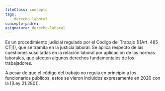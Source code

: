 ```yaml
---
fileClass: concepto
tags:
  - derecho-laboral
concepto-padre:
asignatura: derecho-laboral
---
```

Es un procedimiento judicial regulado por el Código del Trabajo ([[Art. 485 CT]]), que se tramita en la justicia laboral. Se aplica respecto de las cuestiones suscitadas en la relación laboral por aplicación de las normas laborales, que afecten algunos derechos fundamentales de los trabajadores.

A pesar de que el código del trabajo no regula en principio a los funcionarios públicos, estos se vieron incluidos expresamente en 2020 con la [[Ley 21.280]].